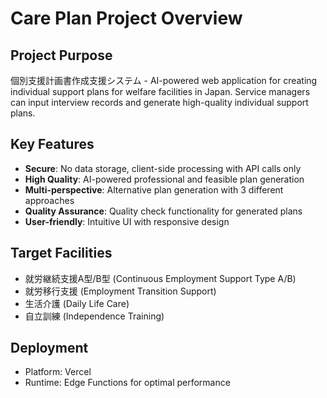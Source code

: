 # Care Plan Project Overview

## Project Purpose
個別支援計画書作成支援システム - AI-powered web application for creating individual support plans for welfare facilities in Japan. Service managers can input interview records and generate high-quality individual support plans.

## Key Features
- **Secure**: No data storage, client-side processing with API calls only
- **High Quality**: AI-powered professional and feasible plan generation
- **Multi-perspective**: Alternative plan generation with 3 different approaches
- **Quality Assurance**: Quality check functionality for generated plans
- **User-friendly**: Intuitive UI with responsive design

## Target Facilities
- 就労継続支援A型/B型 (Continuous Employment Support Type A/B)
- 就労移行支援 (Employment Transition Support)  
- 生活介護 (Daily Life Care)
- 自立訓練 (Independence Training)

## Deployment
- Platform: Vercel
- Runtime: Edge Functions for optimal performance